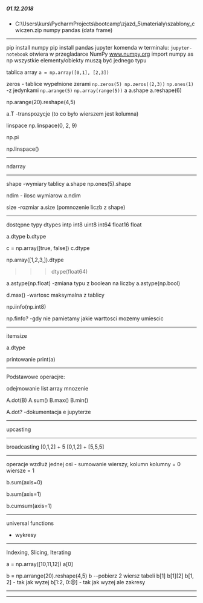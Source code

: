 ##### 01.12.2018
- C:\Users\kurs\PycharmProjects\bootcamp\zjazd_5\materialy\szablony_cwiczen.zip
numpy
pandas (data frame)
---------------------------------------------------------
pip install numpy
pip install pandas
jupyter
komenda w terminalu: `jupyter-notebook` otwiera w przegladarce 
NumPy
www.numpy.org
import numpy as np
wszystkie elementy/obiekty muszą być jednego typu

tablica array
`a = np.array([0,1], [2,3])`

zeros - tablice wypełnione zerami
`np.zeros(5)
 np.zeros((2,3))`
`np.ones(1)` -z jedynkami
`np.arange(5)`
`np.array(range(5))`
a
a.shape
a.reshape(6)

np.arange(20).reshape(4,5)

a.T -transpozycje (to co było wierszem jest kolumna)

linspace
np.linspace(0, 2, 9)

np.pi

np.linspace()

-------

ndarray

--------
shape -wymiary tablicy
a.shape
np.ones(5).shape

ndim - ilosc wymiarow 
a.ndim

size -rozmiar
a.size (pomnozenie liczb z shape)

---
dostępne typy dtypes
intp
int8
uint8
int64
float16
float

a.dtype
b.dtype

c = np.array([true, false])
c.dtype

np.array([1,2,3,]).dtype
>>> dtype(float64)

a.astype(np.float) -zmiana typu z boolean na liczby
a.astype(np.bool)

d.max() -wartosc maksymalna z tablicy

np.iinfo(np.int8)

np.finfo? -gdy nie pamietamy jakie warttosci mozemy umiescic

---
itemsize

a.dtype

printowanie
print(a)

---

Podstawowe operacjre:

odejmowanie list array
mnozenie
 
A.dot(B)
A.sum()
B.max()
B.min()


A.dot?  -dokumentacja e jupyterze

---
upcasting

---
broadcasting
[0,1,2] + 5
[0,1,2] + [5,5,5]

---
operacje wzdłuż jednej osi - sumowanie wierszy, kolumn
kolumny = 0
wiersze = 1

b.sum(axis=0)

b.sum(axis=1)

b.cumsum(axis=1)

---
universal functions
- wykresy

---
Indexing, Slicing, Iterating

a = np.array([10,11,12])
a[0]

b = np.arrange(20).reshape(4,5)
b
--pobierz 2 wiersz tabeli
b[1]
b[1][2]
b[1, 2] - tak jak wyzej
b[1:2, 0:@] - tak jak wyzej ale zakresy
















---





---------------------------------------------------------
